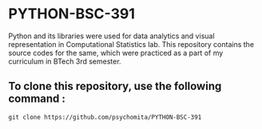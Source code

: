 # PYTHON-BSC-391
Python and its libraries were used for data analytics and visual representation in Computational Statistics lab. This repository contains the source codes for the same, which were practiced as a part of my curriculum in  BTech 3rd semester.
## To clone this repository, use the following command :
```
git clone https://github.com/psychomita/PYTHON-BSC-391
```
